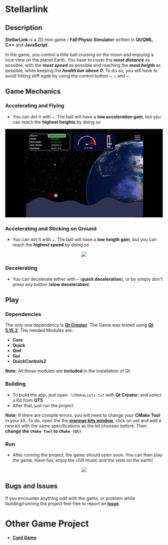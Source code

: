 # Stellarlink

## Description

**StellarLink** is a 2D mini game / **Fall Physic Simulator** written in **Qt/QML**, **C++** and **JavaScript**.

In the game, you control a little ball cruising on the moon and enjoying a nice view on the planet Earth. You have to cover the ***most distance*** as possible, with the ***most speed*** as possible and reaching the ***most heigth*** as possible, while keeping the ***health bar above 0***. To do so, you will have to avoid hitting stiff egde by using the control button `←`, `↓` and `→` . 

## Game Mechanics

### Accelerating and Flying

- You can dot it with `→`. The ball will have a **low acceleration gain**, but you can reach the **highest heights** by doing so

<p align="center">
  <img src="https://github.com/JosephBisso/Stellarlink/blob/main/.github/gif/Stellar_accelerating.gif">
</p>

### Accelerating and Sticking on Ground

- You can dot it with `↓`. The ball will have a **low heigth gain**, but you can reach the **highest speed** by doing so

<p align="center">
  <img src="https://github.com/JosephBisso/Stellarlink/blob/main/.github/gif/Stellar_decelerating.gif">
</p>

### Decelerating

- You can decelerate either with `←` (**quick deceleration**), or by simply don't press any button (**slow deceleration**)

## Play

### Dependencies

The only one dependency is [**Qt Creator**](https://www.qt.io/download). The Game was tested using [**Qt 5.15.2**](https://www.qt.io/blog/qt-5.15.2-released). The needed Modules are:
- **Core**
- **Quick**
- **Qml**
- **Gui**
- **QuickControls2**

**Note:** All those modules are **included** in the installation of Qt

### Building

- To build the app, jsut open ``.\CMakeLists.txt`` with **Qt Creator**, and select a Kit from **QT5**
- After that, just run the project.

**Note:** If there are compile errors, you will need to change your **CMake Tool** in your kit. To do, open the the [**manege kits window**](https://doc.qt.io/qtcreator/creator-configuring-projects.html), click on ``add`` and add a new kit with the same specifications as the kit choosen before. Then **change the ``CMake Tool`` to ``CMake (Qt)``**

### Run

- After running the project, the game should open soon. You can then play the game. Have fun, enjoy the chill music and the view on the earth!

<p align="center">
  <img width="750" src="https://github.com/JosephBisso/Stellarlink/blob/main/.github/gif/Stellar_earth.gif ">
</p>

## Bugs and Issues

If you encounter anything odd with the game, or problem while building/running the project feel free to report an [**issue**](https://github.com/JosephBisso/Stellarlink/issues).

# Other Game Project

- [**Card Game**](https://github.com/JosephBisso/Cardgame)
